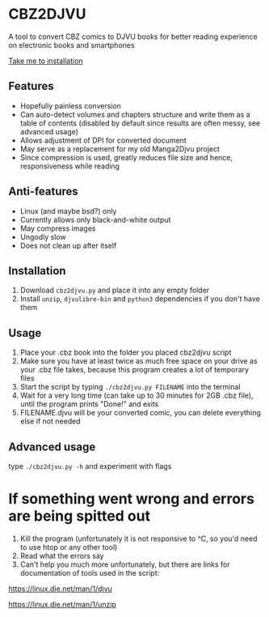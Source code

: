 # CBZ2DJVU
A tool to convert CBZ comics to DJVU books for better reading experience on electronic books and smartphones

[Take me to installation](#installation)

## Features
- Hopefully painless conversion 
- Can auto-detect volumes and chapters structure and write them as a table of contents (disabled by default since results are often messy, see advanced usage)
- Allows adjustment of DPI for converted document
- May serve as a replacement for my old Manga2Djvu project
- Since compression is used, greatly reduces file size and hence, responsiveness while reading

## Anti-features
- Linux (and maybe bsd?) only
- Currently allows only black-and-white output
- May compress images
- Ungodly slow
- Does not clean up after itself

## Installation
1. Download `cbz2djvu.py` and place it into any empty folder
2. Install `unzip`, `djvulibre-bin` and `python3` dependencies if you don't have them

## Usage
1. Place your .cbz book into the folder you placed cbz2djvu script
2. Make sure you have at least twice as much free space on your drive as your .cbz file takes, because this program creates a lot of temporary files
3. Start the script by typing `./cbz2djvu.py FILENAME` into the terminal
4. Wait for a very long time (can take up to 30 minutes for 2GB .cbz file), until the program prints "Done!" and exits
5. FILENAME.djvu will be your converted comic, you can delete everything else if not needed

## Advanced usage
type `./cbz2djvu.py -h` and experiment with flags

# If something went wrong and errors are being spitted out
  1. Kill the program (unfortunately it is not responsive to ^C, so you'd need to use htop or any other tool)
  2. Read what the errors say
  3. Can't help you much more unfortunately, but there are links for documentation of tools used in the script:
  
  https://linux.die.net/man/1/djvu
  
  https://linux.die.net/man/1/unzip

